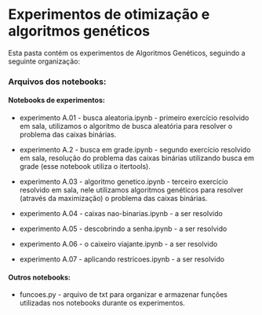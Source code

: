 # Experimentos de otimização e algoritmos genéticos

Esta pasta contém os experimentos de Algoritmos Genéticos, seguindo a seguinte organização:

### Arquivos dos notebooks:

#### Notebooks de experimentos: 
* experimento A.01 - busca aleatoria.ipynb - primeiro exercício resolvido em sala, utilizamos o algoritmo de busca aleatória para resolver o problema das caixas binárias. 

* experimento A.2 - busca em grade.ipynb - segundo exercício resolvido em sala, resolução do problema das caixas binárias utilizando busca em grade (esse notebook utiliza o itertools). 

* experimento A.03 - algoritmo genetico.ipynb - terceiro exercício resolvido em sala, nele utilizamos algoritmos genéticos para resolver (através da maximização) o problema das caixas binárias.

* experimento A.04 - caixas nao-binarias.ipynb - a ser resolvido

* experimento A.05 - descobrindo a senha.ipynb - a ser resolvido

* experimento A.06 - o caixeiro viajante.ipynb - a ser resolvido

* experimento A.07 - aplicando restricoes.ipynb - a ser resolvido 

#### Outros notebooks:
* funcoes.py - arquivo de txt para organizar e armazenar funções utilizadas nos notebooks durante os experimentos.
